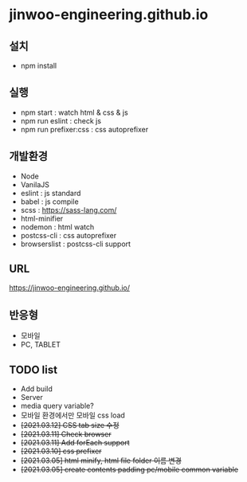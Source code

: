 # jinwoo-engineering.github.io

## 설치

- npm install

## 실행

- npm start : watch html & css & js
- npm run eslint : check js
- npm run prefixer:css : css autoprefixer

## 개발환경

- Node
- VanilaJS
- eslint : js standard
- babel : js compile
- scss : https://sass-lang.com/
- html-minifier
- nodemon : html watch
- postcss-cli : css autoprefixer
- browserslist : postcss-cli support

## URL

https://jinwoo-engineering.github.io/

## 반응형

- 모바일
- PC, TABLET

## TODO list

- Add build
- Server
- media query variable?
- 모바일 환경에서만 모바일 css load
- ~~[2021.03.12] CSS tab size 수정~~
- ~~[2021.03.11] Check browser~~
- ~~[2021.03.11] Add forEach support~~
- ~~[2021.03.10] css prefixer~~
- ~~[2021.03.05] html minify, html file folder 이름 변경~~
- ~~[2021.03.05] create contents padding pc/mobile common variable~~
